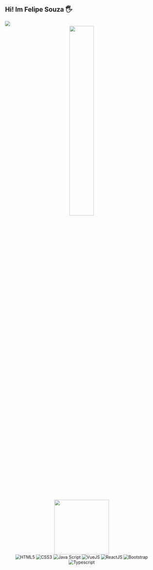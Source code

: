 <div>
  <h2>Hi! Im Felipe Souza 🖐️</h2>
  <a href="" target="_blank">
    <img  src="https://img.shields.io/badge/-LinkedIn-%230077B5?style=for-the-badge&logo=linkedin&logoColor=white" target="_blank">
  </a> 
  </div>
     <div align="center">
     <img  style="width: 40%" src="https://cdn.discordapp.com/attachments/515724401598136322/1020007025880596640/dylan-mackay-kots2-wip2.gif" />
  </div>
</div>

<div align="center">
  <img height="180em" src="https://github-readme-stats.vercel.app/api?username=felipersouz&show_icons=true&theme=radical&include_all_commits=true&count_private=true%22/%3E />
  <img height="180em" src="https://github-readme-stats.vercel.app/api/top-langs/?username=felipersouz&layout=compact&langs_count=7&theme=radical%22/%3E />
</div>

<div align="center" style="display: inline_block"><br/>
  <img  style="align: center" alt="HTML5" src="https://img.shields.io/badge/HTML5-E34F26?style=for-the-badge&logo=html5&logoColor=white" />
  <img  style="align: center" alt="CSS3" src="https://img.shields.io/badge/CSS3-1572B6?style=for-the-badge&logo=css3&logoColor=white" />
  <img  style="align: center" alt="Java Script" src="https://img.shields.io/badge/JavaScript-F7DF1E?style=for-the-badge&logo=javascript&logoColor=black" />
  <img  style="align: center" alt="VueJS" src="https://img.shields.io/badge/Vue.js-35495E?style=for-the-badge&logo=vue.js&logoColor=4FC08D" />
  <img  style="align: center" alt="ReactJS" src="https://img.shields.io/badge/React-20232A?style=for-the-badge&logo=react&logoColor=61DAFB" />
  <img  style="align: center" alt="Bootstrap" src="https://img.shields.io/badge/Bootstrap-563D7C?style=for-the-badge&logo=bootstrap&logoColor=white" />
  <img  style="align: center" alt="Typescript" src="https://img.shields.io/badge/TypeScript-007ACC?style=for-the-badge&logo=typescript&logoColor=white" />
</div>
